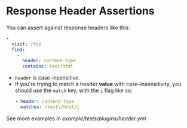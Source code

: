 # Response Header Assertions

You can assert against response headers like this:

```yaml
-
  visit: /foo
  find:
    -
      header: content-type
      contains: text/html 
```

* `header` is case-insensitive.
* If you're trying to match a header **value** with case-insensitivity, you should use the `match` key, with the `i` flag like so:
    ```yaml
    - header: content-type
      matches: /text\/html/i
    ```

See more examples in _example/tests/plugins/header.yml_
